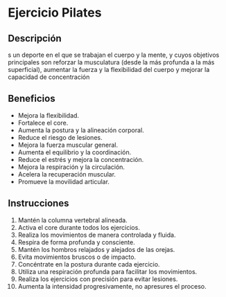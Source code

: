 # Ejercicio Pilates

## Descripción
s un deporte en el que se trabajan el cuerpo y la mente, y cuyos objetivos principales son reforzar la musculatura (desde la más profunda a la más superficial), aumentar la fuerza y la flexibilidad del cuerpo y mejorar la capacidad de concentración

## Beneficios
- Mejora la flexibilidad.
- Fortalece el core.
- Aumenta la postura y la alineación corporal.
- Reduce el riesgo de lesiones.
- Mejora la fuerza muscular general.
- Aumenta el equilibrio y la coordinación.
- Reduce el estrés y mejora la concentración.
- Mejora la respiración y la circulación.
- Acelera la recuperación muscular.
- Promueve la movilidad articular.

## Instrucciones
1. Mantén la columna vertebral alineada.
2. Activa el core durante todos los ejercicios.
3. Realiza los movimientos de manera controlada y fluida.
4. Respira de forma profunda y consciente.
5. Mantén los hombros relajados y alejados de las orejas.
6. Evita movimientos bruscos o de impacto.
7. Concéntrate en la postura durante cada ejercicio.
8. Utiliza una respiración profunda para facilitar los movimientos.
9. Realiza los ejercicios con precisión para evitar lesiones.
10. Aumenta la intensidad progresivamente, no apresures el proceso.